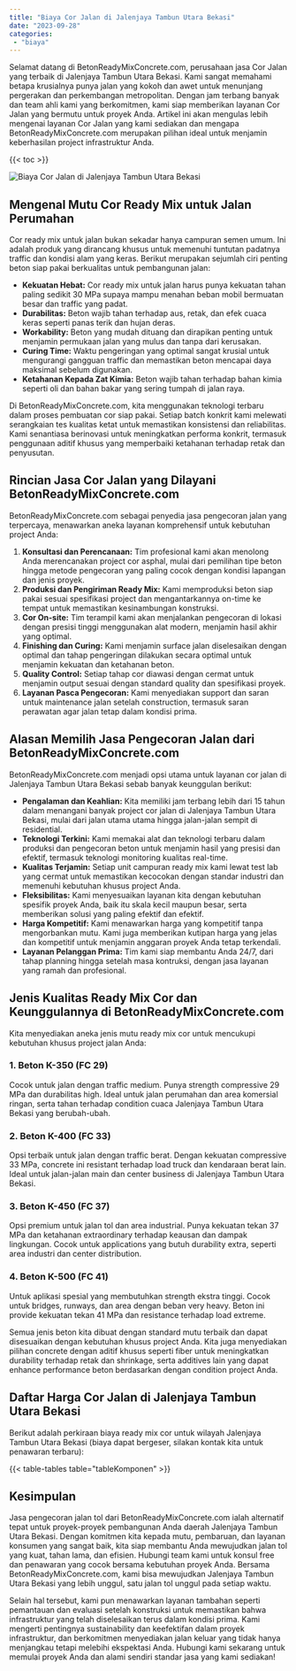 ```yaml
---
title: "Biaya Cor Jalan di Jalenjaya Tambun Utara Bekasi"
date: "2023-09-28"
categories: 
 - "biaya"
---
```


Selamat datang di BetonReadyMixConcrete.com, perusahaan jasa Cor Jalan yang terbaik di Jalenjaya Tambun Utara Bekasi. Kami sangat memahami betapa krusialnya punya jalan yang kokoh dan awet untuk menunjang pergerakan dan perkembangan metropolitan. Dengan jam terbang banyak dan team ahli kami yang berkomitmen, kami siap memberikan layanan Cor Jalan yang bermutu untuk proyek Anda. Artikel ini akan mengulas lebih mengenai layanan Cor Jalan yang kami sediakan dan mengapa BetonReadyMixConcrete.com merupakan pilihan ideal untuk menjamin keberhasilan project infrastruktur Anda.

{{< toc >}}

![Biaya Cor Jalan di Jalenjaya Tambun Utara Bekasi](https://betoncor8.github.io/cor/harga-beton-readymix-concrete%20(37).png)

## Mengenal Mutu Cor Ready Mix untuk Jalan Perumahan

Cor ready mix untuk jalan bukan sekadar hanya campuran semen umum. Ini adalah produk yang dirancang khusus untuk memenuhi tuntutan padatnya traffic dan kondisi alam yang keras. Berikut merupakan sejumlah ciri penting beton siap pakai berkualitas untuk pembangunan jalan:

- **Kekuatan Hebat:** Cor ready mix untuk jalan harus punya kekuatan tahan paling sedikit 30 MPa supaya mampu menahan beban mobil bermuatan besar dan traffic yang padat.
- **Durabilitas:** Beton wajib tahan terhadap aus, retak, dan efek cuaca keras seperti panas terik dan hujan deras.
- **Workability:** Beton yang mudah dituang dan dirapikan penting untuk menjamin permukaan jalan yang mulus dan tanpa dari kerusakan.
- **Curing Time:** Waktu pengeringan yang optimal sangat krusial untuk mengurangi gangguan traffic dan memastikan beton mencapai daya maksimal sebelum digunakan.
- **Ketahanan Kepada Zat Kimia:** Beton wajib tahan terhadap bahan kimia seperti oli dan bahan bakar yang sering tumpah di jalan raya.

Di BetonReadyMixConcrete.com, kita menggunakan teknologi terbaru dalam proses pembuatan cor siap pakai. Setiap batch konkrit kami melewati serangkaian tes kualitas ketat untuk memastikan konsistensi dan reliabilitas. Kami senantiasa berinovasi untuk meningkatkan performa konkrit, termasuk penggunaan aditif khusus yang memperbaiki ketahanan terhadap retak dan penyusutan.

## Rincian Jasa Cor Jalan yang Dilayani BetonReadyMixConcrete.com

BetonReadyMixConcrete.com sebagai penyedia jasa pengecoran jalan yang terpercaya, menawarkan aneka layanan komprehensif untuk kebutuhan project Anda:

1. **Konsultasi dan Perencanaan:** Tim profesional kami akan menolong Anda merencanakan project cor asphal, mulai dari pemilihan tipe beton hingga metode pengecoran yang paling cocok dengan kondisi lapangan dan jenis proyek.
2. **Produksi dan Pengiriman Ready Mix:** Kami memproduksi beton siap pakai sesuai spesifikasi project dan mengantarkannya on-time ke tempat untuk memastikan kesinambungan konstruksi.
3. **Cor On-site:** Tim terampil kami akan menjalankan pengecoran di lokasi dengan presisi tinggi menggunakan alat modern, menjamin hasil akhir yang optimal.
4. **Finishing dan Curing:** Kami menjamin surface jalan diselesaikan dengan optimal dan tahap pengeringan dilakukan secara optimal untuk menjamin kekuatan dan ketahanan beton.
5. **Quality Control:** Setiap tahap cor diawasi dengan cermat untuk menjamin output sesuai dengan standard quality dan spesifikasi proyek.
6. **Layanan Pasca Pengecoran:** Kami menyediakan support dan saran untuk maintenance jalan setelah construction, termasuk saran perawatan agar jalan tetap dalam kondisi prima.

## Alasan Memilih Jasa Pengecoran Jalan dari BetonReadyMixConcrete.com

BetonReadyMixConcrete.com menjadi opsi utama untuk layanan cor jalan di Jalenjaya Tambun Utara Bekasi sebab banyak keunggulan berikut:

- **Pengalaman dan Keahlian:** Kita memiliki jam terbang lebih dari 15 tahun dalam menangani banyak project cor jalan di Jalenjaya Tambun Utara Bekasi, mulai dari jalan utama utama hingga jalan-jalan sempit di residential.
- **Teknologi Terkini:** Kami memakai alat dan teknologi terbaru dalam produksi dan pengecoran beton untuk menjamin hasil yang presisi dan efektif, termasuk teknologi monitoring kualitas real-time.
- **Kualitas Terjamin:** Setiap unit campuran ready mix kami lewat test lab yang cermat untuk memastikan kecocokan dengan standar industri dan memenuhi kebutuhan khusus project Anda.
- **Fleksibilitas:** Kami menyesuaikan layanan kita dengan kebutuhan spesifik proyek Anda, baik itu skala kecil maupun besar, serta memberikan solusi yang paling efektif dan efektif.
- **Harga Kompetitif:** Kami menawarkan harga yang kompetitif tanpa mengorbankan mutu. Kami juga memberikan kutipan harga yang jelas dan kompetitif untuk menjamin anggaran proyek Anda tetap terkendali.
- **Layanan Pelanggan Prima:** Tim kami siap membantu Anda 24/7, dari tahap planning hingga setelah masa kontruksi, dengan jasa layanan yang ramah dan profesional.

## Jenis Kualitas Ready Mix Cor dan Keunggulannya di BetonReadyMixConcrete.com

Kita menyediakan aneka jenis mutu ready mix cor untuk mencukupi kebutuhan khusus project jalan Anda:

### 1\. Beton K-350 (FC 29)

Cocok untuk jalan dengan traffic medium. Punya strength compressive 29 MPa dan durabilitas high. Ideal untuk jalan perumahan dan area komersial ringan, serta tahan terhadap condition cuaca Jalenjaya Tambun Utara Bekasi yang berubah-ubah.

### 2\. Beton K-400 (FC 33)

Opsi terbaik untuk jalan dengan traffic berat. Dengan kekuatan compressive 33 MPa, concrete ini resistant terhadap load truck dan kendaraan berat lain. Ideal untuk jalan-jalan main dan center business di Jalenjaya Tambun Utara Bekasi.

### 3\. Beton K-450 (FC 37)

Opsi premium untuk jalan tol dan area industrial. Punya kekuatan tekan 37 MPa dan ketahanan extraordinary terhadap keausan dan dampak lingkungan. Cocok untuk applications yang butuh durability extra, seperti area industri dan center distribution.

### 4\. Beton K-500 (FC 41)

Untuk aplikasi spesial yang membutuhkan strength ekstra tinggi. Cocok untuk bridges, runways, dan area dengan beban very heavy. Beton ini provide kekuatan tekan 41 MPa dan resistance terhadap load extreme.

Semua jenis beton kita dibuat dengan standard mutu terbaik dan dapat disesuaikan dengan kebutuhan khusus project Anda. Kita juga menyediakan pilihan concrete dengan aditif khusus seperti fiber untuk meningkatkan durability terhadap retak dan shrinkage, serta additives lain yang dapat enhance performance beton berdasarkan dengan condition project Anda.

## Daftar Harga Cor Jalan di Jalenjaya Tambun Utara Bekasi

Berikut adalah perkiraan biaya ready mix cor untuk wilayah Jalenjaya Tambun Utara Bekasi (biaya dapat bergeser, silakan kontak kita untuk penawaran terbaru):

{{< table-tables table="tableKomponen" >}}

## Kesimpulan

Jasa pengecoran jalan tol dari BetonReadyMixConcrete.com ialah alternatif tepat untuk proyek-proyek pembangunan Anda daerah Jalenjaya Tambun Utara Bekasi. Dengan komitmen kita kepada mutu, pembaruan, dan layanan konsumen yang sangat baik, kita siap membantu Anda mewujudkan jalan tol yang kuat, tahan lama, dan efisien. Hubungi team kami untuk konsul free dan penawaran yang cocok bersama kebutuhan proyek Anda. Bersama BetonReadyMixConcrete.com, kami bisa mewujudkan Jalenjaya Tambun Utara Bekasi yang lebih unggul, satu jalan tol unggul pada setiap waktu.

Selain hal tersebut, kami pun menawarkan layanan tambahan seperti pemantauan dan evaluasi setelah konstruksi untuk memastikan bahwa infrastruktur yang telah diselesaikan terus dalam kondisi prima. Kami mengerti pentingnya sustainability dan keefektifan dalam proyek infrastruktur, dan berkomitmen menyediakan jalan keluar yang tidak hanya menjangkau tetapi melebihi ekspektasi Anda. Hubungi kami sekarang untuk memulai proyek Anda dan alami sendiri standar jasa yang kami sediakan!
